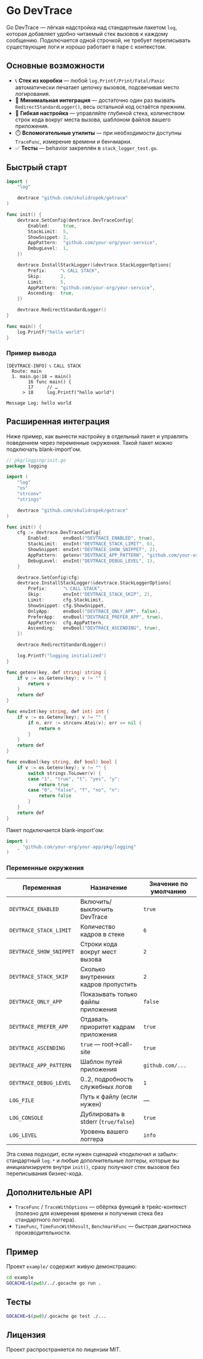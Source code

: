 # Go DevTrace

Go DevTrace — лёгкая надстройка над стандартным пакетом `log`, которая добавляет удобно читаемый стек вызовов к каждому сообщению. Подключается одной строчкой, не требует переписывать существующие логи и хорошо работает в паре с контекстом.

## Основные возможности

- 📞 **Стек из коробки** — любой `log.Printf/Print/Fatal/Panic` автоматически печатает цепочку вызовов, подсвечивая место логирования.
- 🔧 **Минимальная интеграция** — достаточно один раз вызвать `RedirectStandardLogger()`, весь остальной код остаётся прежним.
- 🧭 **Гибкая настройка** — управляйте глубиной стека, количеством строк кода вокруг места вызова, шаблоном файлов вашего приложения.
- ⏱️ **Вспомогательные утилиты** — при необходимости доступны `TraceFunc`, измерение времени и бенчмарки.
- ✅ **Тесты** — behavior закреплён в `stack_logger_test.go`.

## Быстрый старт

```go
import (
    "log"

    devtrace "github.com/skulidropek/gotrace"
)

func init() {
    devtrace.SetConfig(devtrace.DevTraceConfig{
        Enabled:     true,
        StackLimit:  5,
        ShowSnippet: 2,
        AppPattern:  "github.com/your-org/your-service",
        DebugLevel:  1,
    })

    devtrace.InstallStackLogger(&devtrace.StackLoggerOptions{
        Prefix:     "📞 CALL STACK",
        Skip:       2,
        Limit:      5,
        AppPattern: "github.com/your-org/your-service",
        Ascending:  true,
    })

    devtrace.RedirectStandardLogger()
}

func main() {
    log.Printf("hello world")
}
```

### Пример вывода

```
[DEVTRACE-INFO] 📞 CALL STACK
  Route: main
  1. main.go:18 → main()
        16 func main() {
        17     // …
      > 18     log.Printf("hello world")

Message Log: hello world
```

## Расширенная интеграция

Ниже пример, как вынести настройку в отдельный пакет и управлять поведением через переменные окружения. Такой пакет можно подключать blank-import'ом.

```go
// pkg/logging/init.go
package logging

import (
    "log"
    "os"
    "strconv"
    "strings"

    devtrace "github.com/skulidropek/gotrace"
)

func init() {
    cfg := devtrace.DevTraceConfig{
        Enabled:     envBool("DEVTRACE_ENABLED", true),
        StackLimit:  envInt("DEVTRACE_STACK_LIMIT", 6),
        ShowSnippet: envInt("DEVTRACE_SHOW_SNIPPET", 2),
        AppPattern:  getenv("DEVTRACE_APP_PATTERN", "github.com/your-org/your-app"),
        DebugLevel:  envInt("DEVTRACE_DEBUG_LEVEL", 1),
    }

    devtrace.SetConfig(cfg)
    devtrace.InstallStackLogger(&devtrace.StackLoggerOptions{
        Prefix:      "📞 CALL STACK",
        Skip:        envInt("DEVTRACE_STACK_SKIP", 2),
        Limit:       cfg.StackLimit,
        ShowSnippet: cfg.ShowSnippet,
        OnlyApp:     envBool("DEVTRACE_ONLY_APP", false),
        PreferApp:   envBool("DEVTRACE_PREFER_APP", true),
        AppPattern:  cfg.AppPattern,
        Ascending:   envBool("DEVTRACE_ASCENDING", true),
    })

    devtrace.RedirectStandardLogger()

    log.Printf("logging initialized")
}

func getenv(key, def string) string {
    if v := os.Getenv(key); v != "" {
        return v
    }
    return def
}

func envInt(key string, def int) int {
    if v := os.Getenv(key); v != "" {
        if n, err := strconv.Atoi(v); err == nil {
            return n
        }
    }
    return def
}

func envBool(key string, def bool) bool {
    if v := os.Getenv(key); v != "" {
        switch strings.ToLower(v) {
        case "1", "true", "t", "yes", "y":
            return true
        case "0", "false", "f", "no", "n":
            return false
        }
    }
    return def
}
```

Пакет подключается blank-import'ом:

```go
import (
    _ "github.com/your-org/your-app/pkg/logging"
)
```

### Переменные окружения

| Переменная               | Назначение                           | Значение по умолчанию |
|--------------------------|--------------------------------------|------------------------|
| `DEVTRACE_ENABLED`       | Включить/выключить DevTrace          | `true`                 |
| `DEVTRACE_STACK_LIMIT`   | Количество кадров в стеке            | `6`                    |
| `DEVTRACE_SHOW_SNIPPET`  | Строки кода вокруг мест вызова       | `2`                    |
| `DEVTRACE_STACK_SKIP`    | Сколько внутренних кадров пропустить | `2`                    |
| `DEVTRACE_ONLY_APP`      | Показывать только файлы приложения   | `false`                |
| `DEVTRACE_PREFER_APP`    | Отдавать приоритет кадрам приложения | `true`                 |
| `DEVTRACE_ASCENDING`     | `true` — root→call-site              | `true`                 |
| `DEVTRACE_APP_PATTERN`   | Шаблон путей приложения              | `github.com/...`       |
| `DEVTRACE_DEBUG_LEVEL`   | 0..2, подробность служебных логов    | `1`                    |
| `LOG_FILE`               | Путь к файлу (если нужен)            | —                      |
| `LOG_CONSOLE`            | Дублировать в stderr (`true/false`)  | `true`                 |
| `LOG_LEVEL`              | Уровень вашего логгера               | `info`                 |

Эта схема подходит, если нужен сценарий «подключил и забыл»: стандартный `log.*` и любые дополнительные логгеры, которые вы инициализируете внутри `init()`, сразу получают стек вызовов без переписывания бизнес-кода.

## Дополнительные API

- `TraceFunc` / `TraceWithOptions` — обёртка функций в трейс-контекст (полезно для измерения времени и получения стека без стандартного логгера).
- `TimeFunc`, `TimeFuncWithResult`, `BenchmarkFunc` — быстрая диагностика производительности.

## Пример

Проект `example/` содержит живую демонстрацию:

```bash
cd example
GOCACHE=$(pwd)/../.gocache go run .
```

## Тесты

```bash
GOCACHE=$(pwd)/.gocache go test ./...
```

## Лицензия

Проект распространяется по лицензии MIT.
